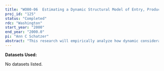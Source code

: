 ```yaml
---
title: "WO00-06  Estimating a Dynamic Structural Model of Entry, Product Choice and Market Competition"
proj_id: "125"
status: "Completed"
rdc: "Washington"
start_year: "2000"
end_year: "2000.0"
pi: "Ann C Schatzer"
abstract: "This research will empirically analyze how dynamic considerations affect competition among firms in concentrated markets.  When firms compete over time, they have more potential profit-maximizing strategies at their disposal.  For example, in markets where sunk entry costs are high, firms may overinvest in initial capacity to deter subsequent entry.  If additional firms fail to enter the market as a result, the incumbent can maintain its market power over time.  Similarly, where there is uncertainty about the profitability of entry opportunities, potential entrants may learn about markets by looking at the prices existing firms charge.  An incumbent might charge a lower than optimal price in early periods to signal to potential entrants that profits in this market would be low.  Such strategies involve firms bearing costs initially (through high set-up costs or sub-optimal profits), but enjoying excess profits through market power in several subsequent years."
---
```


**Datasets Used:**

No datasets listed.
